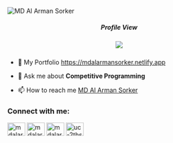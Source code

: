 <!-- ![Header](./Arman_cover_3.png) -->
![MD Al Arman Sorker](https://github.com/mdalarmansorker/mdalarmansorker/assets/73396847/8781b7d6-d0e9-4a65-bc57-e47c1767e781)

<div align="center">
  <h5>Profile View</h5>
  <img src="https://profile-counter.glitch.me/mdalarmansorker/count.svg?"  />
</div>
<div align="center">
<!--   <img src="https://github-readme-stats.vercel.app/api?hide_title=false&hide_rank=false&show_icons=true&include_all_commits=true&count_private=true&disable_animations=false&theme=dracula&locale=en&hide_border=false&username=mdalarmansorker" height="150" alt="stats graph"  />
  <img src="https://github-readme-stats.vercel.app/api/top-langs?locale=en&hide_title=false&layout=compact&card_width=320&langs_count=5&theme=dracula&hide_border=false&username=mdalarmansorker" height="150" alt="languages graph"  /> -->
<!--   <img src="https://github-readme-streak-stats.herokuapp.com?user=mdalarmansorker&show_icons=true&theme=onedark&hide=html"/>
  [![GitHub Streak](https://streak-stats.demolab.com?user=mdalarmansorker&theme=transparent)](https://git.io/streak-stats)
  <img src="https://github-readme-stats.vercel.app/api?username=mdalarmansorker&show_icons=true&theme=onedark&hide=html" alt="mdalarmansorker"/> -->
</div>

###
- 📒 My Portfolio https://mdalarmansorker.netlify.app

- 💬 Ask me about **Competitive Programming**

- 📫 How to reach me <a href="https://mdalarmansorker.netlify.app">MD Al Arman Sorker</a>

<h3 align="left">Connect with me:</h3>
<p align="left">
<a href="https://linkedin.com/in/mdalarmansorker" target="blank"><img align="center" src="https://raw.githubusercontent.com/rahuldkjain/github-profile-readme-generator/master/src/images/icons/Social/linked-in-alt.svg" alt="mdalarmansorker" height="30" width="40" /></a>
<a href="https://fb.com/mdalarmansorker" target="blank"><img align="center" src="https://raw.githubusercontent.com/rahuldkjain/github-profile-readme-generator/master/src/images/icons/Social/facebook.svg" alt="mdalarmansorker" height="30" width="40" /></a>
<a href="https://instagram.com/mdalarmansorker" target="blank"><img align="center" src="https://raw.githubusercontent.com/rahuldkjain/github-profile-readme-generator/master/src/images/icons/Social/instagram.svg" alt="mdalarmansorker" height="30" width="40" /></a>
<a href="https://www.youtube.com/channel/UC-2ThS75SM_7Zctu0RBscdQ" target="blank"><img align="center" src="https://raw.githubusercontent.com/rahuldkjain/github-profile-readme-generator/master/src/images/icons/Social/youtube.svg" alt="uc-2ths75sm_7zctu0rbscdq" height="30" width="40" /></a>
<!-- <a href="https://www.beecrowd.com.br/judge/en/profile/416148" target="blank"><img align="center" src=	https://www.beecrowd.com.br/judge/img/5.0/logo-beecrowd.png?1635097036" alt="beecrowd" height="30" width="40" /></a>
<a href="https://www.hackerrank.com/mdalarmansorker" target="blank"><img align="center" src="https://raw.githubusercontent.com/rahuldkjain/github-profile-readme-generator/master/src/images/icons/Social/hackerrank.svg" alt="mdalarmansorker" height="30" width="40" /></a>
<a href="https://codeforces.com/profile/mdalarmansorker" target="blank"><img align="center" src="https://raw.githubusercontent.com/rahuldkjain/github-profile-readme-generator/master/src/images/icons/Social/codeforces.svg" alt="mdalarmansorker" height="30" width="40" /></a> -->
</p>
<!--
<h3 align="left">Languages and Tools:</h3>
<p align="left"> <a href="https://developer.android.com" target="_blank" rel="noreferrer"> <img src="https://raw.githubusercontent.com/devicons/devicon/master/icons/android/android-original-wordmark.svg" alt="android" width="40" height="40"/> </a> <a href="https://www.cprogramming.com/" target="_blank" rel="noreferrer"> <img src="https://raw.githubusercontent.com/devicons/devicon/master/icons/c/c-original.svg" alt="c" width="40" height="40"/> </a> <a href="https://www.w3schools.com/cpp/" target="_blank" rel="noreferrer"> <img src="https://raw.githubusercontent.com/devicons/devicon/master/icons/cplusplus/cplusplus-original.svg" alt="cplusplus" width="40" height="40"/> </a> <a href="https://www.w3schools.com/css/" target="_blank" rel="noreferrer"> <img src="https://raw.githubusercontent.com/devicons/devicon/master/icons/css3/css3-original-wordmark.svg" alt="css3" width="40" height="40"/> </a> <a href="https://git-scm.com/" target="_blank" rel="noreferrer"> <img src="https://www.vectorlogo.zone/logos/git-scm/git-scm-icon.svg" alt="git" width="40" height="40"/> </a> <a href="https://www.w3.org/html/" target="_blank" rel="noreferrer"> <img src="https://raw.githubusercontent.com/devicons/devicon/master/icons/html5/html5-original-wordmark.svg" alt="html5" width="40" height="40"/> </a> <a href="https://www.java.com" target="_blank" rel="noreferrer"> <img src="https://raw.githubusercontent.com/devicons/devicon/master/icons/java/java-original.svg" alt="java" width="40" height="40"/> </a> <a href="https://developer.mozilla.org/en-US/docs/Web/JavaScript" target="_blank" rel="noreferrer"> <img src="https://raw.githubusercontent.com/devicons/devicon/master/icons/javascript/javascript-original.svg" alt="javascript" width="40" height="40"/> </a> <a href="https://laravel.com/" target="_blank" rel="noreferrer"> <img src="https://raw.githubusercontent.com/devicons/devicon/master/icons/laravel/laravel-plain-wordmark.svg" alt="laravel" width="40" height="40"/> </a> <a href="https://www.linux.org/" target="_blank" rel="noreferrer"> <img src="https://raw.githubusercontent.com/devicons/devicon/master/icons/linux/linux-original.svg" alt="linux" width="40" height="40"/> </a> <a href="https://www.mysql.com/" target="_blank" rel="noreferrer"> <img src="https://raw.githubusercontent.com/devicons/devicon/master/icons/mysql/mysql-original-wordmark.svg" alt="mysql" width="40" height="40"/> </a> <a href="https://www.php.net" target="_blank" rel="noreferrer"> <img src="https://raw.githubusercontent.com/devicons/devicon/master/icons/php/php-original.svg" alt="php" width="40" height="40"/> </a> <a href="https://www.python.org" target="_blank" rel="noreferrer"> <img src="https://raw.githubusercontent.com/devicons/devicon/master/icons/python/python-original.svg" alt="python" width="40" height="40"/> </a> </p>


[![Ashutosh's github activity graph](https://github-readme-activity-graph.vercel.app/graph?username=mdalarmansorker&theme=github-compact)](https://github.com/ashutosh00710/github-readme-activity-graph)-->

